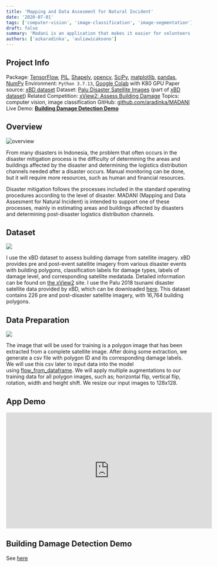 ```yaml
---
title: 'Mapping and Data Assesment for Natural Incident'
date: '2020-07-01'
tags: ['computer-vision', 'image-classification', 'image-segmentation']
draft: false
summary: 'Madani is an application that makes it easier for volunteers to carry out disaster mitigation by classifying routes and impact buildings based on post-disaster satellite images.'
authors: ['azkaradinka', 'auliawicaksono']
---
```



## Project Info

Package: [TensorFlow](https://github.com/tensorflow), [PIL](https://github.com/python-pillow/Pillow),  [Shapely](https://github.com/shapely/shapely), [opencv](https://github.com/opencv/opencv-python), [SciPy](https://github.com/scipy/scipy), [matplotlib](https://github.com/matplotlib/matplotlib), [pandas](https://github.com/pandas-dev/pandas), [NumPy](https://github.com/numpy/numpy)
Environment: `Python 3.7.13`, [Google Colab](https://colab.research.google.com/) with K80 GPU
Paper source: [xBD dataset](https://arxiv.org/abs/1911.09296)
Dataset: [Palu Disaster Satellite Images](https://www.kaggle.com/datasets/auliawicaksono/palu-disaster-satellite-images) (part of [xBD dataset](https://arxiv.org/abs/1911.09296))
Related Competition: [xView2: Assess Building Damage](https://xview2.org/)
Topics: computer vision, image classification
GitHub: [github.com/aradinka/MADANI](https://github.com/aradinka/MADANI)
Live Demo: **[Building Damage Detection Demo](https://aradinka-xview2-building-damage-detection-app-rm3i5q.streamlit.app/)**


## Overview

![overview](/static/images/projects/madani-thumbnail.jpg)

From many disasters in Indonesia, the problem that often occurs in the disaster mitigation process is the difficulty of determining the areas and buildings affected by the disaster and determining the logistics distribution channels needed after a disaster occurs. Manual monitoring can be done, but it will require more resources, such as human and financial resources.

Disaster mitigation follows the processes included in the standard operating procedures according to the level of disaster. MADANI (Mapping and Data Assesment for Natural Incident) is intended to support one of these processes, mainly in estimating areas and buildings affected by disasters and determining post-disaster logistics distribution channels.

## Dataset

![](/static/images/projects/madani-1.jpg)

I use the xBD dataset to assess building damage from satellite imagery. xBD provides pre and post-event satellite imagery from various disaster events with building polygons, classification labels for damage types, labels of damage level, and corresponding satellite medatada. Detailed information can be found on [the xView2](https://xview2.org/) site. I use the Palu 2018 tsunami disaster satellite data provided by xBD, which can be downloaded [here](https://www.kaggle.com/auliawicaksono/palu-disaster-satellite-images). This dataset contains 226 pre and post-disaster satellite imagery, with 16,764 building polygons.

## Data Preparation

![](/static/images/projects/madani-1.jpg)

The image that will be used for training is a polygon image that has been extracted from a complete satellite image. After doing some extraction, we generate a csv file with polygon ID and its corresponding damage labels. We will use this csv later to input data into the model using [flow_from_dataframe](https://www.tensorflow.org/api_docs/python/tf/keras/preprocessing/image/ImageDataGenerator#flow_from_dataframe). We will apply multiple augmentations to our training data for all polygon images, such as; horizontal flip, vertical flip, rotation, width and height shift. We resize our input images to 128x128.

## App Demo

<iframe width="560" height="315" src="https://www.youtube.com/embed/-6sgkJwHzxM?start=22" title="YouTube video player" frameborder="0" allow="accelerometer; autoplay; clipboard-write; encrypted-media; gyroscope; picture-in-picture" allowfullscreen></iframe>

## Building Damage Detection Demo

See [here](https://aradinka-xview2-building-damage-detection-app-rm3i5q.streamlit.app/)